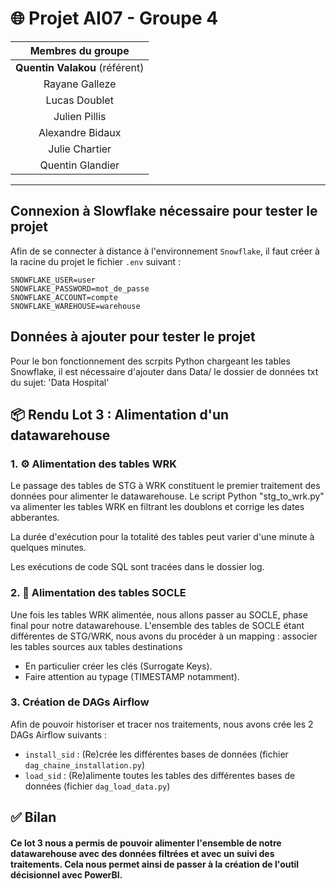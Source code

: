 # 🌐 Projet AI07 - Groupe 4

|       Membres du groupe        |
| :----------------------------: |
| **Quentin Valakou** (référent) |
|         Rayane Galleze         |
|         Lucas Doublet          |
|         Julien Pillis          |
|        Alexandre Bidaux        |
|         Julie Chartier         |
|        Quentin Glandier        |

---

## Connexion à Slowflake nécessaire pour tester le projet

Afin de se connecter à distance à l'environnement `Snowflake`, il faut créer à la racine du projet le fichier `.env` suivant :

```
SNOWFLAKE_USER=user
SNOWFLAKE_PASSWORD=mot_de_passe
SNOWFLAKE_ACCOUNT=compte
SNOWFLAKE_WAREHOUSE=warehouse
```

## Données à ajouter pour tester le projet

Pour le bon fonctionnement des scrpits Python chargeant les tables Snowflake, il est nécessaire d'ajouter dans Data/ le dossier de données txt du sujet: 'Data Hospital'

## 📦 Rendu Lot 3 : Alimentation d'un datawarehouse

### 1. ⚙️ Alimentation des tables WRK

Le passage des tables de STG à WRK constituent le premier traitement des données pour alimenter le datawarehouse.
Le script Python "stg_to_wrk.py" va alimenter les tables WRK en filtrant les doublons et corrige les dates abberantes.

La durée d'exécution pour la totalité des tables peut varier d'une minute à quelques minutes.

Les exécutions de code SQL sont tracées dans le dossier log.

### 2. 🧠 Alimentation des tables SOCLE

Une fois les tables WRK alimentée, nous allons passer au SOCLE, phase final pour notre datawarehouse.
L'ensemble des tables de SOCLE étant différentes de STG/WRK, nous avons du procéder à un mapping : associer les tables sources aux tables destinations

- En particulier créer les clés (Surrogate Keys).
- Faire attention au typage (TIMESTAMP notamment).

### 3. Création de DAGs Airflow

Afin de pouvoir historiser et tracer nos traitements, nous avons crée les 2 DAGs Airflow suivants :

- `install_sid` : (Re)crée les différentes bases de données (fichier `dag_chaine_installation.py`) 
- `load_sid` : (Re)alimente toutes les tables des différentes bases de données (fichier `dag_load_data.py`) 

## ✅ Bilan

#### Ce lot 3 nous a permis de pouvoir alimenter l'ensemble de notre datawarehouse avec des données filtrées et avec un suivi des traitements. Cela nous permet ainsi de passer à la création de l'outil décisionnel avec PowerBI. 
